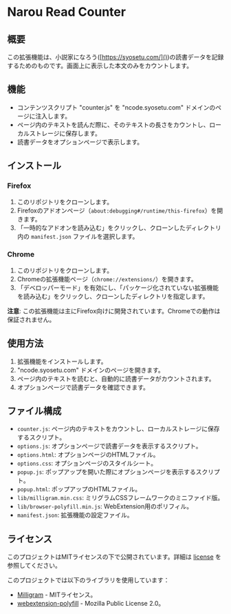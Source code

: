 # Narou Read Counter

## 概要

この拡張機能は、小説家になろう([https://syosetu.com/]())の読書データを記録するためのものです。画面上に表示した本文のみをカウントします。

## 機能

* コンテンツスクリプト "counter.js" を "ncode.syosetu.com" ドメインのページに注入します。
* ページ内のテキストを読んだ際に、そのテキストの長さをカウントし、ローカルストレージに保存します。
* 読書データをオプションページで表示します。

## インストール

### Firefox

1. このリポジトリをクローンします。
2. Firefoxのアドオンページ（`about:debugging#/runtime/this-firefox`）を開きます。
3. 「一時的なアドオンを読み込む」をクリックし、クローンしたディレクトリ内の `manifest.json` ファイルを選択します。

### Chrome

1. このリポジトリをクローンします。
2. Chromeの拡張機能ページ（`chrome://extensions/`）を開きます。
3. 「デベロッパーモード」を有効にし、「パッケージ化されていない拡張機能を読み込む」をクリックし、クローンしたディレクトリを指定します。

**注意**: この拡張機能は主にFirefox向けに開発されています。Chromeでの動作は保証されません。

## 使用方法

1. 拡張機能をインストールします。
2. "ncode.syosetu.com" ドメインのページを開きます。
3. ページ内のテキストを読むと、自動的に読書データがカウントされます。
4. オプションページで読書データを確認できます。

## ファイル構成

- `counter.js`: ページ内のテキストをカウントし、ローカルストレージに保存するスクリプト。
- `options.js`: オプションページで読書データを表示するスクリプト。
- `options.html`: オプションページのHTMLファイル。
- `options.css`: オプションページのスタイルシート。
- `popup.js`: ポップアップを開いた際にオプションページを表示するスクリプト。
- `popup.html`: ポップアップのHTMLファイル。
- `lib/milligram.min.css`: ミリグラムCSSフレームワークのミニファイド版。
- `lib/browser-polyfill.min.js`: WebExtension用のポリフィル。
- `manifest.json`: 拡張機能の設定ファイル。

## ライセンス

このプロジェクトはMITライセンスの下で公開されています。詳細は [license](./license) を参照してください。

このプロジェクトでは以下のライブラリを使用しています：

- [Milligram](https://milligram.io/) - MITライセンス。
- [webextension-polyfill](https://github.com/mozilla/webextension-polyfill) - Mozilla Public License 2.0。
